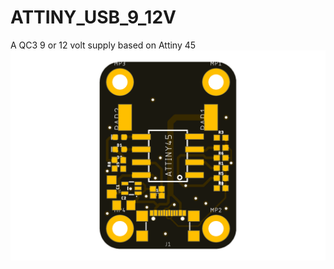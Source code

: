 # ATTINY_USB_9_12V
 A QC3 9 or 12 volt supply based on Attiny 45
 ![Board](https://github.com/IAD-ZHDK/ATTINY_USB_9_12V/raw/master/Hardware/pcb.png)
